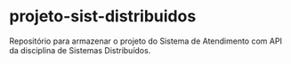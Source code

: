 # projeto-sist-distribuidos
Repositório para armazenar o projeto do Sistema de Atendimento com API da disciplina de Sistemas Distribuídos.
